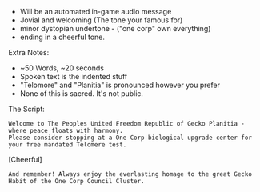 + Will be an automated in-game audio message
+ Jovial and welcoming (The tone your famous for)
+ minor dystopian undertone - ("one corp" own everything)
+ ending in a cheerful tone.

Extra Notes:

+ ~50 Words, ~20 seconds
+ Spoken text is the indented stuff
+ "Telomore" and "Planitia" is pronounced however you prefer
+ None of this is sacred. It's not public.


The Script:

    Welcome to The Peoples United Freedom Republic of Gecko Planitia - where peace floats with harmony.
    Please consider stopping at a One Corp biological upgrade center for your free mandated Telomere test.

[Cheerful]

    And remember! Always enjoy the everlasting homage to the great Gecko Habit of the One Corp Council Cluster.